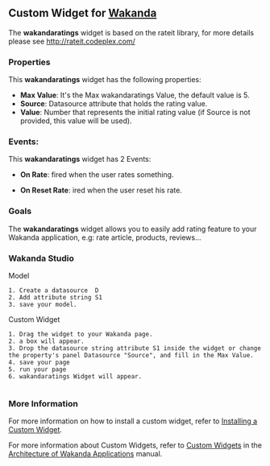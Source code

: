 ## Custom Widget for [Wakanda](http://wakanda.org)
The __wakandaratings__ widget is based on the rateit library, for more details please see http://rateit.codeplex.com/ 


### Properties
This __wakandaratings__ widget has the following properties: 

* __Max Value__: It's the Max wakandaratings Value, the default value is 5.
* __Source__: Datasource attribute that holds the rating value.
* __Value__: Number that represents the initial rating value (if Source is not provided, this value will be used).

### Events:

This __wakandaratings__ widget has 2 Events:

* __On Rate__: fired when the user rates something.

* __On Reset Rate__: ired when the user reset his rate.

### Goals
The __wakandaratings__ widget allows you to easily add rating feature to your Wakanda application, e.g: rate article, products, reviews...



### Wakanda Studio

Model
```
1. Create a datasource  D
2. Add attribute string S1
3. save your model. 

```

Custom Widget
```
1. Drag the widget to your Wakanda page. 
2. a box will appear.
3. Drop the datasource string attribute S1 inside the widget or change the property's panel Datasource "Source", and fill in the Max Value.
4. save your page
5. run your page 
6. wakandaratings Widget will appear.
 
```

### More Information
For more information on how to install a custom widget, refer to [Installing a Custom Widget](http://doc.wakanda.org/WakandaStudio0/help/Title/en/page3869.html#1027761).

For more information about Custom Widgets, refer to [Custom Widgets](http://doc.wakanda.org/Wakanda0.v5/help/Title/en/page3863.html "Custom Widgets") in the [Architecture of Wakanda Applications](http://doc.wakanda.org/Wakanda0.v5/help/Title/en/page3844.html "Architecture of Wakanda Applications") manual.
